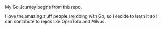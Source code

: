 My Go Journey begins from this repo.

I love the amazing stuff people are doing with Go, so I decide to learn it so I can contribute to repos like OpenTofu and Milvus
